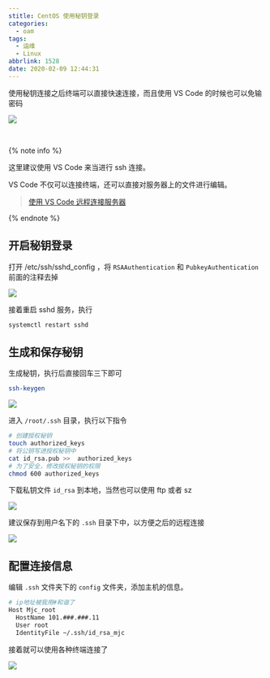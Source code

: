 ```yaml
---
stitle: CentOS 使用秘钥登录
categories:
  - oam
tags:
  - 运维
  - Linux
abbrlink: 1528
date: 2020-02-09 12:44:31
---
```




使用秘钥连接之后终端可以直接快速连接，而且使用  VS Code 的时候也可以免输密码

![](http://markdown.yeek.top/20200209201052.png)



<!-- more -->

<br>

{% note info %}

这里建议使用 VS Code 来当进行 ssh 连接。

VS Code 不仅可以连接终端，还可以直接对服务器上的文件进行编辑。

> [使用 VS Code 远程连接服务器](/post/19479.html)

{% endnote %}



## 开启秘钥登录

打开 /etc/ssh/sshd_config ，将 `RSAAuthentication` 和 `PubkeyAuthentication` 前面的注释去掉

![](http://markdown.yeek.top/20200209200107.png)



接着重启 sshd 服务，执行

```bash
systemctl restart sshd
```



## 生成和保存秘钥

生成秘钥，执行后直接回车三下即可

```bash
ssh-keygen
```

![](http://markdown.yeek.top/20200209184309.png)



进入 `/root/.ssh` 目录，执行以下指令

```bash
# 创建授权秘钥
touch authorized_keys
# 将公钥写进授权秘钥中
cat id_rsa.pub >>  authorized_keys
# 为了安全，修改授权秘钥的权限
chmod 600 authorized_keys
```



下载私钥文件 `id_rsa` 到本地，当然也可以使用 ftp 或者 sz 

![](http://markdown.yeek.top/20200209185252.png)



建议保存到用户名下的 `.ssh` 目录下中，以方便之后的远程连接

![](http://markdown.yeek.top/20200209201512.png)



## 配置连接信息

编辑 `.ssh` 文件夹下的 `config` 文件夹，添加主机的信息。

```bash
# ip地址被我用#和谐了
Host Mjc_root
  HostName 101.###.###.11
  User root
  IdentityFile ~/.ssh/id_rsa_mjc
```



接着就可以使用各种终端连接了

![](http://markdown.yeek.top/20200209201052.png)



